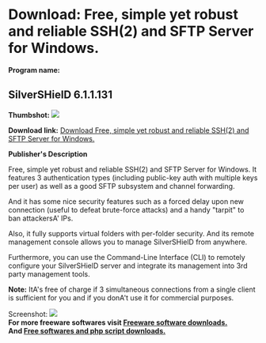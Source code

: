 # Download: Free, simple yet robust and reliable SSH(2) and SFTP Server for Windows.

**Program name:**

## SilverSHielD 6.1.1.131

  
**Thumbshot:** ![](http://www.freewarefiles.com/screenshot/silvershield6_md.jpg)   
  
**Download link:** [Download Free, simple yet robust and reliable SSH(2) and SFTP Server for Windows.](http://freesoftwares.boysofts.com/SilverSHielD_program_69883.html)  
  


**Publisher's Description**  
  


Free, simple yet robust and reliable SSH(2) and SFTP Server for Windows. It features 3 authentication types (including public-key auth with multiple keys per user) as well as a good SFTP subsystem and channel forwarding. 

And it has some nice security features such as a forced delay upon new connection (useful to defeat brute-force attacks) and a handy "tarpit" to ban attackersA' IPs. 

Also, it fully supports virtual folders with per-folder security. And its remote management console allows you to manage SilverSHielD from anywhere. 

Furthermore, you can use the Command-Line Interface (CLI) to remotely configure your SilverSHielD server and integrate its management into 3rd party management tools.

**Note:** ItA's free of charge if 3 simultaneous connections from a single client is sufficient for you and if you donA't use it for commercial purposes.

  
  
Screenshot: ![](http://www.freewarefiles.com/screenshot/silvershield6.jpg)   
**For more freeware softwares visit [Freeware software downloads.](http://freesoftwares.boysofts.com/)**   
**And [Free softwares and php script downloads.](http://www.boysofts.com/)**
